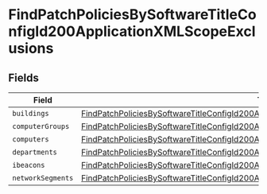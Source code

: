 # FindPatchPoliciesBySoftwareTitleConfigId200ApplicationXMLScopeExclusions


## Fields

| Field                                                                                                                                                                                                           | Type                                                                                                                                                                                                            | Required                                                                                                                                                                                                        | Description                                                                                                                                                                                                     |
| --------------------------------------------------------------------------------------------------------------------------------------------------------------------------------------------------------------- | --------------------------------------------------------------------------------------------------------------------------------------------------------------------------------------------------------------- | --------------------------------------------------------------------------------------------------------------------------------------------------------------------------------------------------------------- | --------------------------------------------------------------------------------------------------------------------------------------------------------------------------------------------------------------- |
| `buildings`                                                                                                                                                                                                     | [FindPatchPoliciesBySoftwareTitleConfigId200ApplicationXMLScopeExclusionsBuildings](../../models/operations/findpatchpoliciesbysoftwaretitleconfigid200applicationxmlscopeexclusionsbuildings.md)[]             | :heavy_minus_sign:                                                                                                                                                                                              | N/A                                                                                                                                                                                                             |
| `computerGroups`                                                                                                                                                                                                | [FindPatchPoliciesBySoftwareTitleConfigId200ApplicationXMLScopeExclusionsComputerGroups](../../models/operations/findpatchpoliciesbysoftwaretitleconfigid200applicationxmlscopeexclusionscomputergroups.md)[]   | :heavy_minus_sign:                                                                                                                                                                                              | N/A                                                                                                                                                                                                             |
| `computers`                                                                                                                                                                                                     | [FindPatchPoliciesBySoftwareTitleConfigId200ApplicationXMLScopeExclusionsComputers](../../models/operations/findpatchpoliciesbysoftwaretitleconfigid200applicationxmlscopeexclusionscomputers.md)[]             | :heavy_minus_sign:                                                                                                                                                                                              | N/A                                                                                                                                                                                                             |
| `departments`                                                                                                                                                                                                   | [FindPatchPoliciesBySoftwareTitleConfigId200ApplicationXMLScopeExclusionsDepartments](../../models/operations/findpatchpoliciesbysoftwaretitleconfigid200applicationxmlscopeexclusionsdepartments.md)[]         | :heavy_minus_sign:                                                                                                                                                                                              | N/A                                                                                                                                                                                                             |
| `ibeacons`                                                                                                                                                                                                      | [FindPatchPoliciesBySoftwareTitleConfigId200ApplicationXMLScopeExclusionsIbeacons](../../models/operations/findpatchpoliciesbysoftwaretitleconfigid200applicationxmlscopeexclusionsibeacons.md)[]               | :heavy_minus_sign:                                                                                                                                                                                              | N/A                                                                                                                                                                                                             |
| `networkSegments`                                                                                                                                                                                               | [FindPatchPoliciesBySoftwareTitleConfigId200ApplicationXMLScopeExclusionsNetworkSegments](../../models/operations/findpatchpoliciesbysoftwaretitleconfigid200applicationxmlscopeexclusionsnetworksegments.md)[] | :heavy_minus_sign:                                                                                                                                                                                              | N/A                                                                                                                                                                                                             |